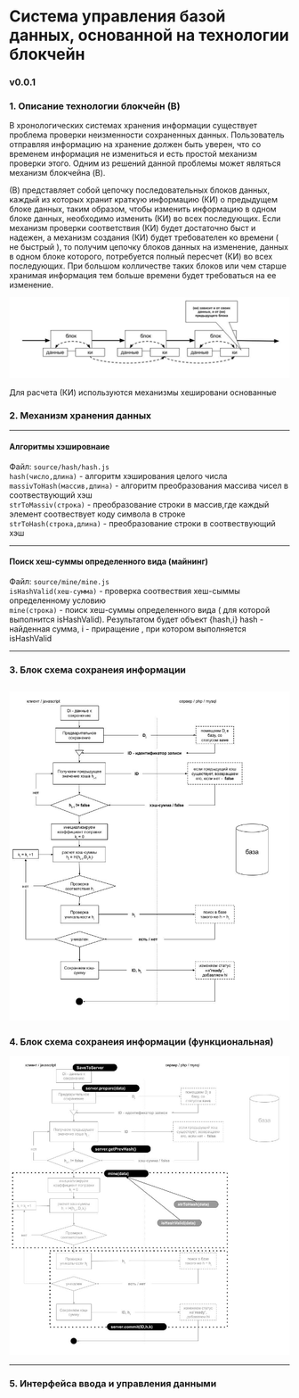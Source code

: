 
# Система управления базой данных, основанной на технологии блокчейн 
### v0.0.1
### 1. Описание технологии блокчейн (B)

В хронологических системах хранения информации существует
проблема проверки неизменности сохраненных данных. 
Пользователь отправляя информацию на хранение должен быть уверен,
что со временем информация не измениться и есть простой механизм проверки 
этого. Одним из решений данной проблемы может являться механизм блокчейна (B).

(В) представляет собой цепочку последовательных блоков данных, каждый из которых хранит 
краткую информацию (КИ) о предыдущем блоке данных, таким образом, чтобы изменить информацию
в одном блоке данных, необходимо изменить (КИ) во всех последующих. Если 
механизм проверки соответствия (КИ) будет достаточно быст и надежен,
а механизм создания (КИ) будет требователен ко времени ( не быстрый ), то получим цепочку
блоков данных на изменение, данных в одном блоке которого, потребуется полный пересчет (КИ)
во всех последующих. При большом колличестве таких блоков или чем старше хранимая информация
тем больше времени будет требоваться на ее изменение.

![блоки](./media/bloks.jpg)

Для расчета (КИ) используются механизмы хешировани основанные 

### 2. Механизм хранения данных
---
#### Алгоритмы хэшировнаие
Файл:  `source/hash/hash.js`\
`hash(число,длина)` - алгоритм хэширования целого числа\
`massivToHash(массив,длина)` - алгоритм преобразования массива чисел в соотвествующий хэш\
`strToMassiv(строка)` - преобразование строки в массив,где каждый элемент соотвествует коду символа в строке\
`strToHash(строка,длина)` - преобразование строки в соотвествующий хэш

---
#### Поиск хеш-суммы определенного вида (майнинг)
 Файл:  `source/mine/mine.js`\
`isHashValid(хеш-сумма)` - проверка соотвествия хеш-сыммы определенному условию\
`mine(строка)` - поиск хеш-суммы определенного вида ( для которой выполнится isHashValid). Результатом 
будет объект {hash,i} hash - найденная сумма, i - приращение , при котором выполняется isHashValid

---
### 3. Блок схема сохранеия информации 

![блок-схема](./media/bs-save-info.jpg)
---
### 4. Блок схема сохранеия информации (функциональная)

![блок-схема](./media/bs-save-info-func.jpg)

---
### 5. Интерфейса ввода и управления данными


